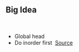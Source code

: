 ## Big Idea
​
- Global head
- Do inorder first
​
[Source](https://dev.to/seanpgallivan/solution-convert-sorted-list-to-binary-search-tree-2i0e)